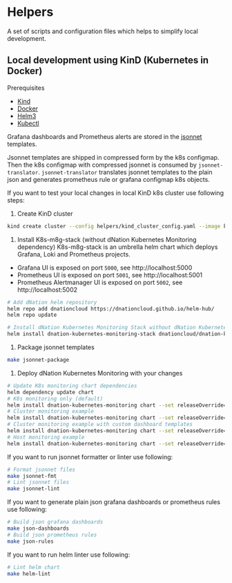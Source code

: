 # Helpers

A set of scripts and configuration files which helps to simplify local development.

## Local development using KinD (Kubernetes in Docker)

Prerequisites

* [Kind](https://kind.sigs.k8s.io/)
* [Docker](https://www.docker.com/)
* [Helm3](https://helm.sh/)
* [Kubectl](https://kubernetes.io/docs/tasks/tools/install-kubectl/)

Grafana dashboards and Prometheus alerts are stored in the [jsonnet](https://jsonnet.org/) templates. 

Jsonnet templates are shipped in compressed form by the k8s configmap.
Then the k8s configmap with compressed jsonnet is consumed by `jsonnet-translator`.
`jsonnet-translator` translates jsonnet templates to the plain json and generates prometheus rule or grafana configmap k8s objects.

If you want to test your local changes in local KinD k8s cluster use following steps:

1. Create KinD cluster
```bash
kind create cluster --config helpers/kind_cluster_config.yaml --image kindest/node:v1.19.1
```
1. Install K8s-m8g-stack (without dNation Kubernetes Monitoring dependency)
K8s-m8g-stack is an umbrella helm chart which deploys Grafana, Loki and Prometheus projects.
* Grafana UI is exposed on port `5000`, see http://localhost:5000
* Prometheus UI is exposed on port `5001`, see http://localhost:5001
* Prometheus Alertmanager UI is exposed on port `5002`, see http://localhost:5002
```bash
# Add dNation helm repository
helm repo add dnationcloud https://dnationcloud.github.io/helm-hub/
helm repo update

# Install dNation Kubernetes Monitoring Stack without dNation Kubernetes Monitoring chart
helm install dnation-kubernetes-monitoring-stack dnationcloud/dnation-kubernetes-monitoring-stack -f helpers/values-stack.yaml 
```
1. Package jsonnet templates
```bash
make jsonnet-package
```
1. Deploy dNation Kubernetes Monitoring with your changes
```bash
# Update K8s monitoring chart dependencies
helm dependency update chart
# K8s monitoring only (default)
helm install dnation-kubernetes-monitoring chart --set releaseOverride=dnation-kubernetes-monitoring-stack
# Cluster monitoring example
helm install dnation-kubernetes-monitoring chart --set releaseOverride=dnation-kubernetes-monitoring-stack -f helpers/values-cluster.yaml
# Cluster monitoring example with custom dashboard templates
helm install dnation-kubernetes-monitoring chart --set releaseOverride=dnation-kubernetes-monitoring-stack -f helpers/values-cluster-elk.yaml
# Host monitoring example
helm install dnation-kubernetes-monitoring chart --set releaseOverride=dnation-kubernetes-monitoring-stack -f helpers/values-host.yaml
```

If you want to run jsonnet formatter or linter use following:
```bash
# Format jsonnet files
make jsonnet-fmt
# Lint jsonnet files
make jsonnet-lint
```
If you want to generate plain json grafana dashboards or prometheus rules use following:
```bash
# Build json grafana dashboards
make json-dashboards
# Build json prometheus rules
make json-rules
```
If you want to run helm linter use following:
```bash
# Lint helm chart
make helm-lint
```
